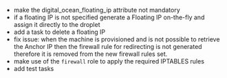 - make the digital_ocean_floating_ip attribute not mandatory
- if a floating IP is not specified generate a Floating IP on-the-fly and assign it directly to the droplet
- add a task to delete a floating IP
- fix issue: when the machine is provisioned and is not possible to retrieve the Anchor IP then the firewall rule for redirecting is not generated therefore it is removed from the new firewall rules set.
- make use of the `firewall` role to apply the required IPTABLES rules
- add test tasks
